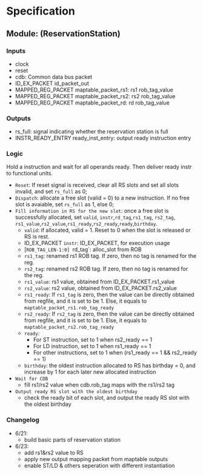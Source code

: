 # Specification

## Module: (ReservationStation)
### Inputs

- clock
- reset
- cdb: Common data bus packet
- ID_EX_PACKET id_packet_out 
- MAPPED_REG_PACKET maptable_packet_rs1: rs1 rob_tag_value
- MAPPED_REG_PACKET maptable_packet_rs2: rs2 rob_tag_value
- MAPPED_REG_PACKET maptable_packet_rd: rd rob_tag_value

### Outputs

- rs_full: signal indicating whether the reservation station is full  
- INSTR_READY_ENTRY ready_inst_entry: output ready instruction entry

### Logic
Hold a instruction and wait for all operands ready. Then deliver ready instr to functional units.
- `Reset`: If reset signal is received, clear all RS slots and set all slots invalid, and set `rs_full` as 0;
- `Dispatch`: allocate a free slot (valid = 0) to a new instruction. If no free slot is avaiable, set `rs_full` as 1, else 0;
- `Fill information in RS for the new slot`: once a free slot is successfully allocated, set `valid`, `instr`,`rd_tag`,`rs1_tag`, `rs2_tag`, `rs1_value`,`rs2_value`,`rs1_ready`,`rs2_ready`,`ready`,`birthday`.
  - `valid`: if allocated, valid = 1. Reset to 0 when the slot is released or RS is rest.
  - ID_EX_PACKET `instr`: ID_EX_PACKET, for execution usage
  - [`ROB_TAG_LEN-1:0] `rd_tag`: alloc_slot from ROB
  - `rs1_tag`: renamed rs1 ROB tag. If zero, then no tag is renamed for the reg. 
  - `rs2_tag`: renamed rs2 ROB tag.  If zero, then no tag is renamed for the reg. 
  - `rs1_value`: rs1 value, obtained from ID_EX_PACKET.rs1_value
  - `rs2_value`: rs2 value, obtained from ID_EX_PACKET.rs2_value
  - `rs1_ready`: If `rs1_tag` is zero, then the value can be directly obtained from regfile, and it is set to be 1. Else, it equals to `maptable_packet_rs1.rob_tag_ready`
  - `rs2_ready`: If `rs2_tag` is zero, then the value can be directly obtained from regfile, and it is set to be 1. Else, it equals to `maptable_packet_rs2.rob_tag_ready`
  - `ready`: 
    - For ST instruction, set to 1 when rs2_ready == 1
    - For LD instruction, set to 1 when rs1_ready == 1
    - For other instructions, set to 1 when (rs1_ready == 1 && rs2_ready == 1)
  - `birthday`: the oldest instruction allocated to RS has birthday = 0, and increase by 1 for each later new allocated instruction
- `Wait for CDB`
  - fill rs1/rs2 value when cdb.rob_tag maps with the rs1/rs2 tag
- `Output ready RS slot with the oldest birthday`
  - check the ready bit of each slot, and output the ready RS slot with the oldest birthday


### Changelog
- 6/21:
    - build basic parts of reservation station
- 6/23:
    - add rs1&rs2 value to RS
    - apply new output mapping packet from maptable outputs
    - enable ST/LD & others seperation with different instantiation